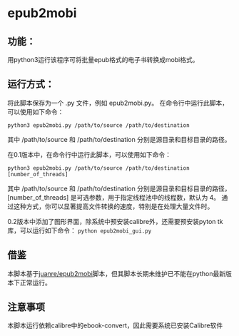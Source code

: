 # epub2mobi
## 功能：
用python3运行该程序可将批量epub格式的电子书转换成mobi格式。
## 运行方式：
将此脚本保存为一个 .py 文件，例如 epub2mobi.py。
在命令行中运行此脚本，可以使用如下命令：

`python3 epub2mobi.py /path/to/source /path/to/destination`

其中 /path/to/source 和 /path/to/destination 分别是源目录和目标目录的路径。

在0.1版本中，在命令行中运行此脚本，可以使用如下命令：

`python3 epub2mobi.py /path/to/source /path/to/destination [number_of_threads]`

其中 /path/to/source 和 /path/to/destination 分别是源目录和目标目录的路径，[number_of_threads] 是可选参数，用于指定线程池中的线程数，默认为 4。
通过这种方式，你可以显著提高文件转换的速度，特别是在处理大量文件时。

0.2版本中添加了图形界面，除系统中预安装calibre外，还需要预安装pyton tk库，可以运行如下命令：
`python epub2mobi_gui.py`
## 借鉴
本脚本基于[juanre/epub2mobi](https://github.com/juanre/epub2mobi)脚本，但其脚本长期未维护已不能在python最新版本下正常运行。

## 注意事项
本脚本运行依赖calibre中的ebook-convert，因此需要系统已安装Calibre软件
